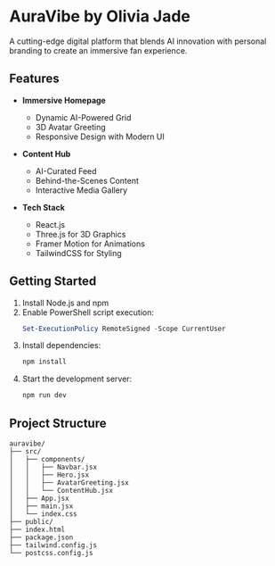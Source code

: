 # AuraVibe by Olivia Jade

A cutting-edge digital platform that blends AI innovation with personal branding to create an immersive fan experience.

## Features

- **Immersive Homepage**
  - Dynamic AI-Powered Grid
  - 3D Avatar Greeting
  - Responsive Design with Modern UI

- **Content Hub**
  - AI-Curated Feed
  - Behind-the-Scenes Content
  - Interactive Media Gallery

- **Tech Stack**
  - React.js
  - Three.js for 3D Graphics
  - Framer Motion for Animations
  - TailwindCSS for Styling

## Getting Started

1. Install Node.js and npm
2. Enable PowerShell script execution:
   ```powershell
   Set-ExecutionPolicy RemoteSigned -Scope CurrentUser
   ```
3. Install dependencies:
   ```bash
   npm install
   ```
4. Start the development server:
   ```bash
   npm run dev
   ```

## Project Structure

```
auravibe/
├── src/
│   ├── components/
│   │   ├── Navbar.jsx
│   │   ├── Hero.jsx
│   │   ├── AvatarGreeting.jsx
│   │   └── ContentHub.jsx
│   ├── App.jsx
│   ├── main.jsx
│   └── index.css
├── public/
├── index.html
├── package.json
├── tailwind.config.js
└── postcss.config.js
```
